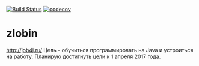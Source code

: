 [![Build Status](https://travis-ci.org/makszlo/zlobin.svg?branch=master)](https://travis-ci.org/makszlo/zlobin)
[![codecov](https://codecov.io/gh/makszlo/zlobin/branch/master/graph/badge.svg)](https://codecov.io/gh/makszlo/zlobin)

# zlobin
http://job4j.ru/
Цель - обучиться программировать на Java и устроиться на работу.  Планирую достигнуть цели к 1 апреля 2017 года.
